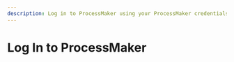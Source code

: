 ```yaml
---
description: Log in to ProcessMaker using your ProcessMaker credentials.
---
```


# Log In to ProcessMaker

## 

